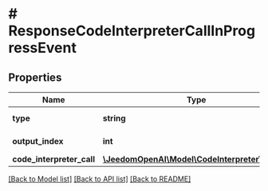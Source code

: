 # # ResponseCodeInterpreterCallInProgressEvent

## Properties

Name | Type | Description | Notes
------------ | ------------- | ------------- | -------------
**type** | **string** | The type of the event. Always &#x60;response.code_interpreter_call.in_progress&#x60;. |
**output_index** | **int** | The index of the output item that the code interpreter call is in progress. |
**code_interpreter_call** | [**\JeedomOpenAI\Model\CodeInterpreterToolCall**](CodeInterpreterToolCall.md) |  |

[[Back to Model list]](../../README.md#models) [[Back to API list]](../../README.md#endpoints) [[Back to README]](../../README.md)
